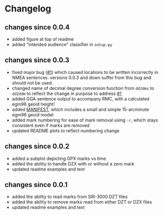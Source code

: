 # Changelog

## changes since 0.0.4
- added figure at top of readme
- added "intended audience" classifier in `setup.py`

## changes since 0.0.3
- fixed major bug ([#1](https://github.com/iannesbitt/gpx2dzg/issues/1)) which caused locations to be written incorrectly in NMEA sentences. versions 0.0.3 and down suffer from this bug and should not be used.
- changed name of decimal degree conversion function from `dd2dms` to `dd2ddm` to reflect the change in purpose to address [#1](https://github.com/iannesbitt/gpx2dzg/issues/1)
- added GGA sentence output to accompany RMC, with a calculated egm96 geoid height!
- added [MANIFEST](https://github.com/iannesbitt/gpx2dzg/blob/master/MANIFEST.in), which includes a small and simple 15-arcminute egm96 geoid model
- added mark numbering for ease of mark removal using `-r`, which stays consistent even if marks are removed
- updated README plots to reflect numbering change

## changes since 0.0.2
- added a subplot depicting GPX marks vs time
- added the ability to handle DZX with or without a zero mark
- updated readme examples and text

## changes since 0.0.1
- added the ability to read marks from SIR-3000 DZT files
- added the ability to remove marks read from either DZT or DZX files
- updated readme examples and text
